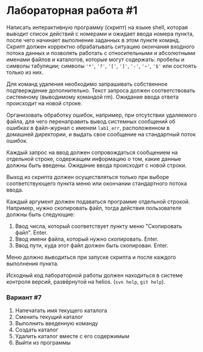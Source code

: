 # Лабораторная работа #1

Написать интерактивную программу (скрипт) на языке shell, которая выводит список действий с номерами и ожидает ввода номера пункта, после чего начинает выполнение заданных в этом пункте команд. Скрипт должен корректно обрабатывать ситуацию окончания входного потока данных и позволять работать с относительными и абсолютными именами файлов и каталогов, которые могут содержать: пробелы и символы табуляции; символы `'*'`, `'?'`, `'['`, `']'`, `'-'`, `'~'`, `'$'` или состоять только из них. 

Для команд удаления необходимо запрашивать собственное подтверждение дополнительно. Текст запроса должен соответствовать системному (выводимому командой rm). Ожидание ввода ответа происходит на новой строке. 

Организовать обработку ошибок, например, при отсутствии удаляемого файла, для чего перенаправить вывод системных сообщений об ошибках в файл-журнал с именем `lab1_err`, расположенном в домашней директории, и выдать свое сообщение на стандартный поток ошибок. 

Каждый запрос на ввод должен сопровождаться сообщением на отдельной строке, содержащим информацию о том, какие данные должны быть введены. Ожидание ввода происходит с новой строки. 

Выход из скрипта должен осуществляться только при выборе соответствующего пункта меню или окончании стандартного потока ввода. 

Каждый аргумент должен подаваться программе отдельной строкой. Например, нужно скопировать файл, тогда действия пользователя должны быть следующие:

1. Ввод числа, который соответствует пункту меню "Скопировать файл". Enter.
2. Ввод имени файла, который нужно скопировать. Enter.
3. Ввод пути, куда этот файл должен быть скопирован. Enter.

Меню должно выводиться при запуске скрипта и после каждого выполнения пункта. 

Исходный код лабораторной работы должен находиться в системе контроля версий, развёрнутой на helios. (`svn help`, `git help`).

### Вариант #7

1. Напечатать имя текущего каталога
2. Сменить текущий каталог
3. Выполнить введенную команду
4. Создать каталог
5. Удалить каталог вместе с его содержимым
6. Выйти из программы

